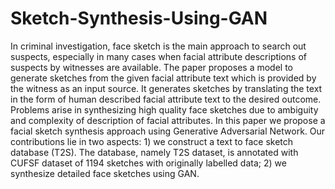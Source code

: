 # Sketch-Synthesis-Using-GAN
In criminal investigation, face sketch is the main approach to search out suspects, especially in many cases when facial attribute descriptions of suspects by witnesses are available. The paper proposes a model to generate sketches from the given facial attribute text which is provided by the witness as an input source. It generates sketches by translating the text in the form of human described facial attribute text to the desired outcome. Problems arise in synthesizing high quality face sketches due to ambiguity and complexity of description of facial attributes. In this paper we propose a facial sketch synthesis approach using Generative Adversarial Network. Our contributions lie in two aspects: 1) we construct a text to face sketch database (T2S). The database, namely T2S dataset, is annotated with CUFSF dataset of 1194 sketches with originally labelled data; 2) we synthesize detailed face sketches using GAN.
